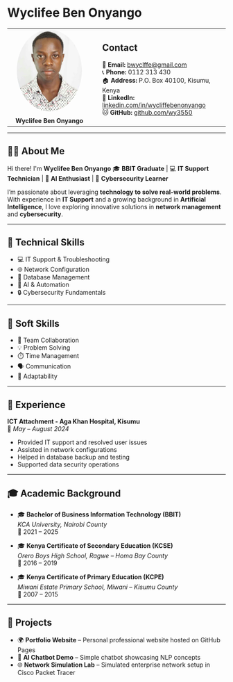 # Wyclifee Ben Onyango

<table>
<tr>
<td width="180" style="vertical-align: top; text-align: center;">
  <img src="profile.jpg" alt="Ben Wycliffe Onyango" width="150" style="border-radius: 50%; margin-bottom: 10px;"><br>
  <strong>Wyclifee Ben Onyango</strong>
</td>

<td style="vertical-align: top; padding-left: 25px;">
  <h2>Contact</h2>

  📧 **Email:** [bwyclffe@gmail.com](mailto:bwyclffe@gmail.com)  
  📞 **Phone:** 0112 313 430  
  🏠 **Address:** P.O. Box 40100, Kisumu, Kenya  
  💼 **LinkedIn:** [linkedin.com/in/wycliffebenonyango](https://www.linkedin.com/in/wycliffebenonyango)  
  🐱 **GitHub:** [github.com/wy3550](https://github.com/wy3550)
</td>
</tr>
</table>

---

## 👨‍💻 About Me
Hi there! I'm **Wyclifee Ben Onyango** 🎓 **BBIT Graduate** | 💻 **IT Support Technician** | 🤖 **AI Enthusiast** | 🔐 **Cybersecurity Learner**  

I’m passionate about leveraging **technology to solve real-world problems**. With experience in **IT Support** and a growing background in **Artificial Intelligence**, I love exploring innovative solutions in **network management** and **cybersecurity**.

---

## 🧠 Technical Skills
- 💻 IT Support & Troubleshooting  
- 🌐 Network Configuration  
- 📂 Database Management  
- 🤖 AI & Automation  
- 🔒 Cybersecurity Fundamentals  

---

## 💬 Soft Skills
- 🤝 Team Collaboration  
- 💡 Problem Solving  
- ⏱️ Time Management  
- 🗣️ Communication  
- 🌱 Adaptability  

---

## 💼 Experience
**ICT Attachment - Aga Khan Hospital, Kisumu**  
📅 *May – August 2024*  
- Provided IT support and resolved user issues  
- Assisted in network configurations  
- Helped in database backup and testing  
- Supported data security operations  

---

## 🎓 Academic Background
- 🎓 **Bachelor of Business Information Technology (BBIT)**  
  *KCA University, Nairobi County*  
  📅 2021 – 2025  

- 🎓 **Kenya Certificate of Secondary Education (KCSE)**  
  *Orero Boys High School, Ragwe – Homa Bay County*  
  📅 2016 – 2019  

- 🎓 **Kenya Certificate of Primary Education (KCPE)**  
  *Miwani Estate Primary School, Miwani – Kisumu County*  
  📅 2007 – 2015  

---

## 🚀 Projects
- 🌍 **Portfolio Website** – Personal professional website hosted on GitHub Pages  
- 🤖 **AI Chatbot Demo** – Simple chatbot showcasing NLP concepts  
- 🌐 **Network Simulation Lab** – Simulated enterprise network setup in Cisco Packet Tracer

